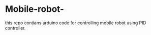 # Mobile-robot-

this repo contians arduino code for controlling mobile robot using PID controller.
